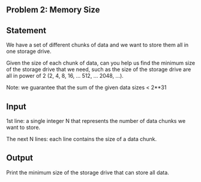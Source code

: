 Problem 2: Memory Size
---

Statement
---
We have a set of different chunks of data and we want to store them all in one storage drive.

Given the size of each chunk of data, can you help us find the minimum size of the storage drive that we need, such as the size of the storage drive are all in power of 2 (2, 4, 8, 16, ... 512, ... 2048, ...).

Note: we guarantee that the sum of the given data sizes < 2**31

Input
---
1st line: a single integer N that represents the number of data chunks we want to store.

The next N lines: each line contains the size of a data chunk.

Output
---
Print the minimum size of the storage drive that can store all data.
